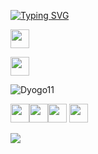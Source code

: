 [![Typing SVG](https://readme-typing-svg.demolab.com/?lines=°+11+DYOGO;°+°+°+Information+Systems;°+°+°+°+°+°+°+°+°+°+°)](https://git.io/typing-svg)

<a href="https://www.linkedin.com/in/dyogo-rocha-a29322275/" target="_blank" > <img height="30" width="30" src="https://github.com/user-attachments/assets/52f4d265-196d-440e-b225-f9a45416d93c" /> </a>

<a href="https://www.instagram.com/dyogo11_/" target="_blank" > <img height="30" width="30" src="https://github.com/user-attachments/assets/331bdea9-74cf-42dc-bf87-03b6aadc233c" /> </a>

![Dyogo11](https://github-readme-stats.vercel.app/api?username=DYOGO111&show_icons=true&theme=defalt)

<img height="30" width="30" src="https://cdn.jsdelivr.net/gh/devicons/devicon@latest/icons/css3/css3-original.svg" /><img height="30" width="30" src="https://cdn.jsdelivr.net/gh/devicons/devicon@latest/icons/tailwindcss/tailwindcss-original.svg" /><img height="30" width="30" src="https://cdn.jsdelivr.net/gh/devicons/devicon@latest/icons/html5/html5-original.svg" />
<img height="30" width="30" src="https://cdn.jsdelivr.net/gh/devicons/devicon@latest/icons/javascript/javascript-original.svg" />
          
![](https://media1.tenor.com/m/2uyENRmiUt0AAAAd/coding.gif)
